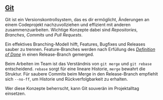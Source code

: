 ## [Git](https://git-scm.com/)

Git ist ein Versionskontrollsystem, das es dir ermöglicht, Änderungen an einem Codeprojekt nachzuvollziehen und effizient mit anderen zusammenzuarbeiten. Wichtige Konzepte dabei sind _Repositories_, _Branches_, _Commits_ und _Pull Requests_.

Ein effektives Branching-Modell hilft, Features, Bugfixes und Releases sauber zu trennen. Feature-Branches werden nach Erfüllung des [_Definition of Done_](https://www.scrum.org/resources/what-definition-done) in einen Release-Branch gemerged.

Beim Arbeiten im Team ist das Verständnis von `git merge` und `git rebase` entscheidend. `rebase` sorgt für eine lineare Historie, `merge` bewahrt die Struktur. Für saubere Commits beim Merge in den Release-Branch empfiehlt sich `--no-ff`, um Historie und Rückverfolgbarkeit zu erhalten.

Wer diese Konzepte beherrscht, kann Git souverän im Projektalltag einsetzen.

<!--stackedit_data:
eyJoaXN0b3J5IjpbMTE1NTM4NTA1OV19
-->